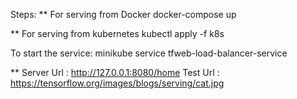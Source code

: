Steps:
** For serving from Docker
docker-compose up

** For serving from kubernetes
kubectl apply -f k8s


To start the service:
minikube service tfweb-load-balancer-service

**
  Server Url : http://127.0.0.1:8080/home
  Test Url : https://tensorflow.org/images/blogs/serving/cat.jpg
